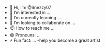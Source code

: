 - 👋 Hi, I’m @Snezzy07
- 👀 I’m interested in ...
- 🌱 I’m currently learning ...
- 💞️ I’m looking to collaborate on ...
- 📫 How to reach me ...
- 😄 Pronouns: ...
- ⚡ Fun fact: ...
-help you become a great artist 
<!---
Snezzy07/Snezzy07 is a ✨ special ✨ repository because its `README.md` (this file) appears on your GitHub profile.
You can click the Preview link to take a look at your changes.
- subscribe  for more https://www.youtube.com/@Snezzy07-->
